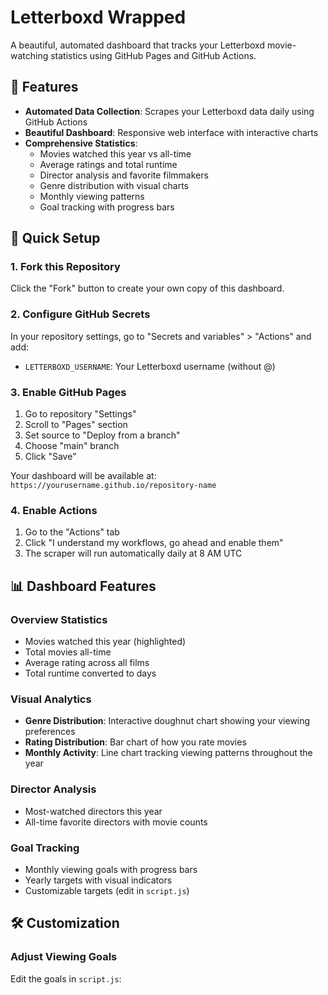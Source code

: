 # Letterboxd Wrapped

A beautiful, automated dashboard that tracks your Letterboxd movie-watching statistics using GitHub Pages and GitHub Actions.

## 🌟 Features

- **Automated Data Collection**: Scrapes your Letterboxd data daily using GitHub Actions
- **Beautiful Dashboard**: Responsive web interface with interactive charts
- **Comprehensive Statistics**: 
  - Movies watched this year vs all-time
  - Average ratings and total runtime
  - Director analysis and favorite filmmakers
  - Genre distribution with visual charts
  - Monthly viewing patterns
  - Goal tracking with progress bars

## 🚀 Quick Setup

### 1. Fork this Repository

Click the "Fork" button to create your own copy of this dashboard.

### 2. Configure GitHub Secrets

In your repository settings, go to "Secrets and variables" > "Actions" and add:

- `LETTERBOXD_USERNAME`: Your Letterboxd username (without @)

### 3. Enable GitHub Pages

1. Go to repository "Settings"
2. Scroll to "Pages" section
3. Set source to "Deploy from a branch"
4. Choose "main" branch
5. Click "Save"

Your dashboard will be available at: `https://yourusername.github.io/repository-name`

### 4. Enable Actions

1. Go to the "Actions" tab
2. Click "I understand my workflows, go ahead and enable them"
3. The scraper will run automatically daily at 8 AM UTC

## 📊 Dashboard Features

### Overview Statistics
- Movies watched this year (highlighted)
- Total movies all-time
- Average rating across all films  
- Total runtime converted to days

### Visual Analytics
- **Genre Distribution**: Interactive doughnut chart showing your viewing preferences
- **Rating Distribution**: Bar chart of how you rate movies
- **Monthly Activity**: Line chart tracking viewing patterns throughout the year

### Director Analysis
- Most-watched directors this year
- All-time favorite directors with movie counts

### Goal Tracking
- Monthly viewing goals with progress bars
- Yearly targets with visual indicators
- Customizable targets (edit in `script.js`)

## 🛠️ Customization

### Adjust Viewing Goals

Edit the goals in `script.js`:

